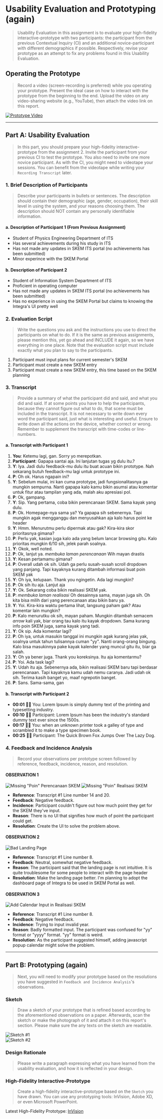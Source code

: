 # Usability Evaluation and Prototyping (again)
> Usability Evaluation in this assignment is to evaluate your high-fidelity interactive-prototype with two participants:
> the participant from the previous Contextual Inquiry (CI) 
> and an additional novice-participant with different demographics if possible.
> Respectively, revise your prototype as an attempt to fix any problems found in this Usability Evaluation.

## Operating the Prototype
> Record a video (screen-recording is preferred) while you operating your prototype.
> Present the ideal case on how to interact with the prototype from the beginning to the end.
> Upload the video on any video-sharing website (e.g., YouTube), then attach the video link on this report.

[![Prototype Video](img/thumbnail.png)](https://streamable.com/a2v18)

---

## Part A: Usability Evaluation
> In this part, you should prepare your high-fidelity interactive-prototype from the assignment 2.
> Invite the participant from your previous CI to test the prototype.
> You also need to invite one more novice participant.
> As with the CI, you might need to videotape your sessions.
> You can benefit from the videotape while writing your `Recording Transcript` later.

### 1. Brief Description of Participants
> Describe your participants in bullets or sentences.
> The description should contain their demographic (age, gender, occupation),
> their skill level in using the system, and your reasons choosing them.
> The description should NOT contain any personally identifiable information.

#### a. Description of Participant 1 (From Previous Assignment)
 - Student of Physics Engineering Department of ITS  
 - Has several achievements during his study in ITS
 - Has not made any updates in SKEM ITS portal (no achievements has been submitted)  
 - Minor experince with the SKEM Portal

#### b. Description of Participant 2
 - Student of Information System Department of ITS  
 - Proficient in operating computer
 - Has not made any updates in SKEM ITS portal (no achievements has been submitted)  
 - Has no experience in using the SKEM Portal but claims to knowing the Integra's UI pretty well  

### 2. Evaluation Script
> Write the questions you ask and the instructions you use to direct the participants on what to do.
> If it is the same as previous assignments, please mention this, yet go ahead and INCLUDE it again,
> so we have everything in one place.
> Note that the evaluation script must include exactly what you plan to say to the participants.
1. Participant must input plans for current semester's SKEM  
2. Participant must create a new SKEM entry  
3. Participant must create a new SKEM entry, this time based on the SKEM planning   

### 3. Transcript
> Provide a summary of what the participant did and said, and what you did and said.
> If at some points you have to help the participants, because they cannot figure out what to do,
> that scene must be included in the transcript.
> It is not necessary to write down every word the participant said,
> just what is interesting and useful.
> Ensure to write down all the actions on the device, whether correct or wrong.
> Remember to supplement the transcript with time-codes or line-numbers.

#### a. Transcript with Participant 1
 1. **You**: Ketemu lagi, gan. Sorry yo merepotkan.  
 2. **Participant**: Gapapa santai aja. Ini lanjutan tugas yg dulu itu.?
 3. **Y**: Iya. Jadi dulu feedback-mu dulu itu buat acuan bikin prototype. Nah sekarang butuh feedback-mu lagi untuk prototype ini.
 4. **P**: Oh ok. Harus ngapain ini?
 5. **Y**: Sebelum mulai, ini kan cuma prototype, jadi fungsionalitasnya ga mungkin sempurna. Nanti gapapa kalo kamu bikin asumsi atau komentar untuk fitur atau tampilan yang ada, malah aku apresiasi pol.
 6. **P**: Ok, gampang.
 7. **Y**: Sip. Yang pertama, coba bikin perencanaan SKEM. Sama kayak yang dulu.
 8. **P**: Ok. Homepage-nya sama ya? Ya gapapa sih sebenernya. Tapi mungkin agak mengganggu dan menyusahkan aja kalo harus point ke header
 9. **Y**: Hmm. Menurutmu perlu dipermak atau gak? Kira-kira skor prioritasnya gimana?
 10. **P**: Perlu yak, kasian juga kalo ada yang belum lancar browsing gitu. Kalo prioritas mungkin 6/10 sih, jelek parah soalnya.
 11. **Y**: Okok, well noted.
 12. **P**: Ok, lanjut ya. *membuka laman perencanaan* Wih mayan drastis
 13. **Y**: Kesan pertamamu gimana?
 14. **P**: Overall udah ok sih. Udah ga perlu susah-susah scroll dropdown yang panjang. Tapi kayaknya kurang ditambah informasi buat poin SKEM yak
 15. **Y**: Oh iya, kelupaan. Thank you ngingetin. Ada lagi mungkin?
 16. **P**: Ok sih itu aja. Lanjut aja
 17. **Y**: Ok. Sekarang coba bikin realisasi SKEM yak.
 18. **P**: *membuka laman realisasi* Oh desainnya sama, mayan juga sih. Oh kita bisa milih dari yang perencanaan atau bikin baru ya.
 19. **Y**: Yoi. Kira-kira waktu pertama lihat, langsung paham gak? Atau komentar lain mungkin?
 20. **P**: Kalo menurutku ok sih, mayan paham. Mungkin ditambah semacem *arrow* kali yak, biar orang tau kalo itu kayak dropdown. Sama kurang info poin SKEM juga, sama kayak yang tadi.
 21. **Y**: Ok sip. Ada komentar lagi?
 22. **P**: Oh iya, untuk masukin tanggal ini mungkin agak kurang jelas yak, soalnya untuk tahun tulisannya cuman "yy". Nanti orang-orang bingung. Kalo bisa masukinnya pake kayak kalender yang muncul gitu itu, biar ga salah.
 23. **Y**: Oh ya bener juga. Thank you koreksinya. Itu aja komentarmu?
 24. **P**: Yoi. Ada task lagi?
 25. **Y**: Udah itu aja. Sebenernya ada, bikin realisasi SKEM baru tapi berdasar perencanaan. Tapi kayaknya kamu udah nemu caranya. Jadi udah ok sih. Terima kasih banget yo, maaf ngrepotin banget.
 26. **P**: Sans. Sama-sama, gan
 
#### b. Transcript with Participant 2
 - **00:01** 👨‍🔬 You: Lorem Ipsum is simply dummy text of the printing and typesetting industry.
 - **00:10** 👨‍💻 Participant: Lorem Ipsum has been the industry's standard dummy text ever since the 1500s.
 - **00:17** 👨‍🔬 You: when an unknown printer took a galley of type and scrambled it to make a type specimen book.
 - **00:25** 👨‍💻 Participant: The Quick Brown Fox Jumps Over The Lazy Dog.

### 4. Feedback and Incidence Analysis
> Record your observations per prototype screen followed by reference, feedback, incidence, reason, and resolution.

#### OBSERVATION 1
![Missing "Poin" Perencanaan SKEM](img/obs1_1.png)
![Missing "Poin" Realisasi SKEM](img/obs1_2.png)

 - **Reference**: Transcript #1 Line number 14 and 20.  
 - **Feedback**: Negative feedback.  
 - **Incidence**: Participant couldn't figure out how much point they get for the SKEM they've input.  
 - **Reason**: There is no UI that signifies how much of point the participant could get.
 - **Resolution**: Create the UI to solve the problem above.  
 
#### OBSERVATION 2
![Bad Landing Page](img/obs2.png)

 - **Reference**: Transcript #1 Line number 8.  
 - **Feedback**: Neutral, somewhat negative feedback.  
 - **Reason**: The participant said that the landing page is not intuitive. It is quite troublesome for some people to interact with the page header
 - **Resolution**: Make the landing page better. I'm planning to adopt the dashboard page of Integra to be used in SKEM Portal as well.  
 
#### OBSERVATION 3
![Add Calendar Input in Realisasi SKEM](img/obs3.png)

 - **Reference**: Transcript #1 Line number 8.  
 - **Feedback**: Negative feedback.  
 - **Incidence**: Trying to input invalid year.  
 - **Reason**: Badly formatted input. The participant was confused for "yy" format or "yyyy" format. "yy" format is weird.  
 - **Resolution**: As the participant suggested himself, adding javascript popup calendar might solve the problem.  
 
 ---

## Part B: Prototyping (again)
> Next, you will need to modify your prototype 
> based on the resolutions you have suggested in `Feedback and Incidence Analysis`'s observations.

### Sketch
> Draw a sketch of your prototype that is refined based according to the aforementioned observations on a paper.
> Afterwards, scan the sketch or make the photograph of it and attach it on this report's section.
> Please make sure the any texts on the sketch are readable.

![Sketch #1](img/sketch1.jpg)  
![Sketch #2](img/sketch2.jpg)  

### Design Rationale
> Please write a paragraph expressing what you have learned from the usability evaluation, 
> and how it is reflected in your design.

### High-Fidelity Interactive-Prototype
> Create a high-fidelity interactive-prototype based on the `Sketch` you have drawn.
> You can use any prototyping tools: InVision, Adobe XD, or even Microsoft PowerPoint.  

Latest High-Fidelity Prototype: [InVision](https://projects.invisionapp.com/share/RXRR0WT5T69)  
